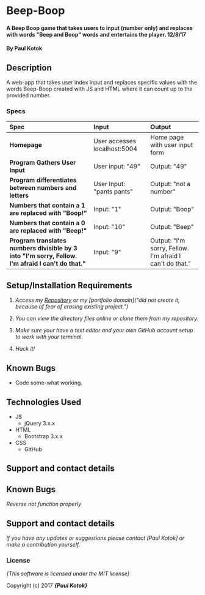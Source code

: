 # Beep-Boop

#### A Beep Boop game that takes users to input (number only) and replaces with words "Beep and Boop" words and entertains the player. 12/8/17

#### By **Paul Kotok**

## Description

A web-app that takes user index input and replaces specific values with the words Beep-Boop created with JS and HTML where it can count up to the provided number.


### Specs
| Spec | Input | Output |
| :-------------     | :------------- | :------------- |
| **Homepage** | User accesses localhost:5004 | Home page with user input form |
| **Program Gathers User Input** | User input: "49" | Output: "49" |
| **Program differentiates between numbers and letters**| User Input: "pants pants" | Output: "not a number" |
| **Numbers that contain a 1 are replaced with "Boop!"**| Input: "1" | Output: "Boop" |
| **Numbers that contain a 0 are replaced with "Beep!"**| Input: "10" | Output: "Beep" |
| **Program translates numbers divisible by 3 into "I'm sorry, Fellow. I'm afraid I can't do that."**| Input: "9" | Output: "I'm sorry, Fellow. I'm afraid I can't do that." |


## Setup/Installation Requirements

1. _Access my [Repository](https://github.com/1WayOrAnother/beep-boop) or my [portfolio domain]("did not create it, because of fear of erasing existing project.")_

2. _You can view the directory files online or clone them from my repository._

2. _Make sure your have a text editor and your own GitHub account setup to work with your terminal._

3. _Hack it!_


## Known Bugs
* Code some-what working.


## Technologies Used
* JS
  * jQuery 3.x.x
* HTML
  * Bootstrap 3.x.x
* CSS
  * GitHub


## Support and contact details

## Known Bugs

_Reverse not function properly_

## Support and contact details

_If you have any updates or suggestions please contact [Paul Kotok] or make a contribution yourself._

### License

*{This software is licensed under the MIT license}*

Copyright (c) 2017 **_{Paul Kotok}_**
